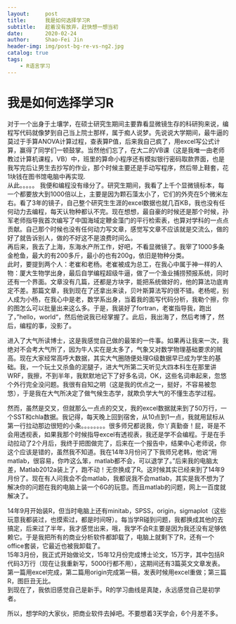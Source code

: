 ```yaml
---
layout:     post
title:      我是如何选择学习R
subtitle:   趁着没有放弃，赶快想一想当初
date:       2020-02-24
author:     Shao-Fei Jin
header-img: img/post-bg-re-vs-ng2.jpg
catalog: true
tags:
    - R语言学习
---
```





# 我是如何选择学习R

对于一个出身于土壤学，在硕士研究生期间主要靠看显微镜生存的科研狗来说，编程写代码就像梦到自己当上院士那样，属于痴人说梦。先说说大学期间，最牛逼的莫过于手算ANOVA计算过程，查表算P值，后来我自己疯了，用excel写公式计算，赢得了同学们一顿鼓掌。当然他们忘了，在大二的VB课（这是我唯一由老师教过计算机课程，VB）中，班里的算命小程序还有模拟银行密码取款界面，也是我写完后让男生去抄写的作业，那个时候主要还是手动写程序，然后带上鞋套，花1块钱在图书馆电脑中再实现.  
从此。。。。。
我便和编程没有缘分了。研究生期间，我看了上千个显微镜标本，每一个都要放大到1000倍以上，主要是因为颗石藻太小了，它们的外壳在5个微米左右。看了3年的镜子，自己整个研究生生涯的excel数据也就几百KB，我也没有任何动力去编程，每天认物种都认不完。现在想想，最自豪的时候还是那个时候，孙军老师指导我首次编写了中国海域定鞭金藻门的平行检索表，也算对学科的一点点贡献。自己那个时候也没有任何动力写文章，感觉写文章不应该就是交流么，做的好了就告诉别人，做的不好这不是浪费时间么。  
再后来，我去了上海，东海水产所工作，好吧，不看显微镜了。我宰了1000多条金枪鱼，最大的有200多斤，最小的也有200g，依旧是物种分类。  
此时，要提到两个人：老崔和老杨。老崔被成为总工，在我心中属于神一样的人物：厦大生物学出身，最后自学编程超级牛逼，做了一个渔业捕捞预报系统，同时还有一个界面。文章没有几篇，还都是方块字，能把系统做好的，他的算法功底肯定不差。那篇文章，我到现在了还拿出来读，贝叶斯算法写的很不错。老杨呢，别人成为小杨，在我心中是老，数学系出身，当着我的面写代码分析，我勒个擦，你的图怎么可以批量出来这么多。于是，我装好了fortran，老崔指导我，跑出了，”hello，world“，然后他说我已经掌握了。此后，我出海了，然后考博了，然后，编程的事，没影了。  

进入了大气所读博士，这是我感觉自己做的最笨的一件事。如果再让我来一次，我绝对不会考大气所了，因为牛人实在是太多了，气象又对数学物理基础要求的贼高。现在大家经常高呼大数据，其实大气圈随便处理G级数据早已成为学生的基础。我，一个玩土又杀鱼的泥腿子，进大气所第二天听见大四本科生在那里讲WRF，我擦，不到半年，我默默地记下了好多名词，OK，这些名词串起来，忽悠个外行完全没问题。我很有自知之明（这是我的优点之一，挺好，不容易被忽悠），于是我在大气所决定了做气候生态学，就欺负学大气的不懂生态学过程。  

然而，虽然是交叉，但就那么一点点的交叉，我的excel数据就来到了50万行，一个SST和chla数据。我记得，每天晚上回到宿舍，从10点到1一点，我就用鼠标从第一行拉动那边很短的小条。。。。。。。。很多师兄都说我，你丫真勤奋！屁，哥是不会用透视表，如果我那个时候指导excel有透视表，我还是学不会编程。于是在手动拉动了2个月后，我终于把图做完了，后来在一个报告中，结果中心老师说，你这个应该是错的，虽然我不知道。我在14年3月份问了下我师兄老韩，他说“用matlab，很容易，你咋这么笨，matlab都不会，可以退学了。”后来我的电脑太差，Matlab2012a装上了，跑不动！无奈换成了R。这时候其实已经来到了14年9月份了。现在有人问我会不会matlab，我都说我不会matlab，其实是我不想为了解决你的问题在我的电脑上装一个6G的玩意。而且matlab的问题，网上一百度就解决了。  

14年9月开始装R，但当时电脑上还有minitab，SPSS，origin，sigmaplot（这些玩意我都装过，也摸索过，都是时间呀）。每当学R碰到问题，我都换成其他的去搞定，后来过了半年，我才感觉出来，哦，我学不会R主要是因为我还没有足够依赖它。于是我把所有的商业分析软件都卸载了，电脑上就剩下了R，还有一个office套装，它最近也被我卸载了。  
15年3月份，我正式开始做论文，15年12月份完成博士论文，15万字，其中包括R代码3万行（现在让我重新写，5000行都不用），这期间还有3篇英文文章发表。第一篇用excel完成，第二篇用origin完成第一稿，发表时候用excel重做；第三篇R，图巨丑无比。   
到现在了，我依旧感觉自己是新手。R的学习曲线是真陡，永远感觉自己是初学者。    

所以，想学R的大家伙，把商业软件去掉吧。不要想着3天学会，6个月差不多。
